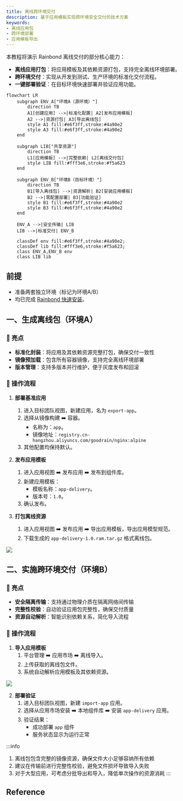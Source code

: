 ```yaml
---
title: 离线跨环境交付
description: 基于应用模板实现跨环境安全交付的技术方案
keywords:
- 离线应用包
- 跨环境部署
- 应用模板导出
---
```


本教程将演示 Rainbond 离线交付的部分核心能力：
- **离线应用打包**：将应用模板及其依赖资源打包，支持完全离线环境部署。
- **跨环境交付**：实现从开发到测试、生产环境的标准化交付流程。
- **一键部署验证**：在目标环境快速部署并验证应用功能。

```mermaid
flowchart LR
    subgraph ENV_A["环境A（源环境）"]
        direction TB
        A1[创建应用] -->|标准化配置| A2[发布应用模板]
        A2 -->|资源打包| A3[导出离线包]
        style A1 fill:#e6f3ff,stroke:#4a90e2
        style A3 fill:#e6f3ff,stroke:#4a90e2
    end

    subgraph LIB["共享资源"]
        direction TB
        L1[应用模板] -->|完整依赖| L2[离线交付包]
        style LIB fill:#fff3e6,stroke:#f5a623
    end

    subgraph ENV_B["环境B（目标环境）"]
        direction TB
        B1[导入离线包] -->|资源解析| B2[安装应用模板]
        B2 -->|零配置部署| B3[功能验证]
        style B1 fill:#e6f3ff,stroke:#4a90e2
        style B3 fill:#e6f3ff,stroke:#4a90e2
    end

    ENV_A -->|安全传输| LIB
    LIB -->|标准交付| ENV_B

    classDef env fill:#e6f3ff,stroke:#4a90e2;
    classDef lib fill:#fff3e6,stroke:#f5a623;
    class ENV_A,ENV_B env
    class LIB lib
```

## 前提

- 准备两套独立环境（标记为环境A/B）
- 均已完成 [Rainbond 快速安装](/docs/quick-start/quick-install)。

## 一、生成离线包（环境A）
### 🚀 亮点

- **标准化封装**：将应用及其依赖资源完整打包，确保交付一致性
- **镜像预加载**：包含所有容器镜像，支持完全离线环境部署
- **版本管理**：支持多版本并行维护，便于灰度发布和回滚

### 🧩 操作流程

1. **部署基准应用**
    1. 进入目标团队视图，新建应用，名为 `export-app`。
    2. 选择从镜像构建 ➡️ 容器。
        - 名称为：`app`。
        - 镜像地址：`registry.cn-hangzhou.aliyuncs.com/goodrain/nginx:alpine`
    3. 其他配置均保持默认。

2. **发布应用模板**
    1. 进入应用视图 ➡️ 发布应用 ➡️ 发布到组件库。
    2. 新建应用模板：
        - 模板名称：`app-delivery`。
        - 版本号：`1.0`。
    3. 确认发布。

3. **打包离线资源**
    1. 进入应用视图 ➡️ 发布应用 ➡️ 导出应用模板，导出应用模型规范。
    2. 下载生成的 `app-delivery-1.0.ram.tar.gz` 格式离线包。

![](/docs/tutorial/app-template-offline/export-app.png)

## 二、实施跨环境交付（环境B）
### 🚀 亮点

- **安全隔离传输**：支持通过物理介质在隔离网络间传输
- **完整性校验**：自动验证应用包完整性，确保交付质量
- **资源自动解析**：智能识别依赖关系，简化导入流程

### 🧩 操作流程

1. **导入应用模板**
    1. 平台管理 ➡️ 应用市场 ➡️ 离线导入。
    2. 上传获取的离线包文件。
    3. 系统自动解析应用模板及其依赖资源。

![](/docs/tutorial/app-template-offline/import-app.png)

2. **部署验证**
    1. 进入目标团队视图，新建 `import-app` 应用。
    2. 选择从应用市场安装 ➡️ 本地组件库 ➡️ 安装 `app-delivery` 应用。
    3. 验证结果：
       - 成功部署 `app` 组件
       - 服务状态显示为运行正常


:::info
1. 离线包包含完整的镜像资源，确保文件大小足够容纳所有依赖
2. 建议在传输前进行完整性校验，避免文件损坏导致导入失败
3. 对于大型应用，可考虑分批导出和导入，降低单次操作的资源消耗
:::

## Reference